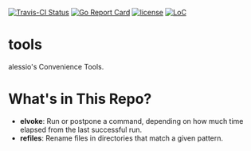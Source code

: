 [![Travis-CI Status](https://api.travis-ci.org/alessio/tools.png?branch=main)](http://travis-ci.org/#!/alessio/tools)
[![Go Report Card](https://goreportcard.com/badge/github.com/alessio/tools)](https://goreportcard.com/report/github.com/alessio/tools)
[![license](https://img.shields.io/github/license/alessio/tools.svg)](https://github.com/alessio/tools/blob/master/LICENSE)
[![LoC](https://tokei.rs/b1/github/alessio/tools)](https://github.com/alessio/tools)

# tools

alessio's Convenience Tools.

# What's in This Repo?

* **elvoke**: Run or postpone a command, depending on how much time elapsed from the last successful run.
* **refiles**: Rename files in directories that match a given pattern.
